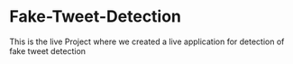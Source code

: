 # Fake-Tweet-Detection
This is the live Project where we created a live application for detection of fake tweet detection
